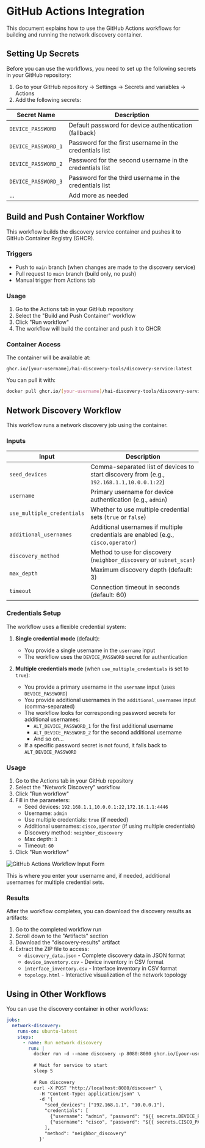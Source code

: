# GitHub Actions Integration

This document explains how to use the GitHub Actions workflows for building and running the network discovery container.

## Setting Up Secrets

Before you can use the workflows, you need to set up the following secrets in your GitHub repository:

1. Go to your GitHub repository → Settings → Secrets and variables → Actions
2. Add the following secrets:

| Secret Name | Description |
|-------------|-------------|
| `DEVICE_PASSWORD` | Default password for device authentication (fallback) |
| `DEVICE_PASSWORD_1` | Password for the first username in the credentials list |
| `DEVICE_PASSWORD_2` | Password for the second username in the credentials list |
| `DEVICE_PASSWORD_3` | Password for the third username in the credentials list |
| ... | Add more as needed |

## Build and Push Container Workflow

This workflow builds the discovery service container and pushes it to GitHub Container Registry (GHCR).

### Triggers

- Push to `main` branch (when changes are made to the discovery service)
- Pull request to `main` branch (build only, no push)
- Manual trigger from Actions tab

### Usage

1. Go to the Actions tab in your GitHub repository
2. Select the "Build and Push Container" workflow
3. Click "Run workflow"
4. The workflow will build the container and push it to GHCR

### Container Access

The container will be available at:
```
ghcr.io/[your-username]/hai-discovery-tools/discovery-service:latest
```

You can pull it with:
```bash
docker pull ghcr.io/[your-username]/hai-discovery-tools/discovery-service:latest
```

## Network Discovery Workflow

This workflow runs a network discovery job using the container.

### Inputs

| Input | Description |
|-------|-------------|
| `seed_devices` | Comma-separated list of devices to start discovery from (e.g., `192.168.1.1,10.0.0.1:22`) |
| `username` | Primary username for device authentication (e.g., `admin`) |
| `use_multiple_credentials` | Whether to use multiple credential sets (`true` or `false`) |
| `additional_usernames` | Additional usernames if multiple credentials are enabled (e.g., `cisco,operator`) |
| `discovery_method` | Method to use for discovery (`neighbor_discovery` or `subnet_scan`) |
| `max_depth` | Maximum discovery depth (default: 3) |
| `timeout` | Connection timeout in seconds (default: 60) |

### Credentials Setup

The workflow uses a flexible credential system:

1. **Single credential mode** (default):
   - You provide a single username in the `username` input
   - The workflow uses the `DEVICE_PASSWORD` secret for authentication

2. **Multiple credentials mode** (when `use_multiple_credentials` is set to `true`):
   - You provide a primary username in the `username` input (uses `DEVICE_PASSWORD`)
   - You provide additional usernames in the `additional_usernames` input (comma-separated)
   - The workflow looks for corresponding password secrets for additional usernames:
     - `ALT_DEVICE_PASSWORD_1` for the first additional username
     - `ALT_DEVICE_PASSWORD_2` for the second additional username
     - And so on...
   - If a specific password secret is not found, it falls back to `ALT_DEVICE_PASSWORD`

### Usage

1. Go to the Actions tab in your GitHub repository
2. Select the "Network Discovery" workflow
3. Click "Run workflow"
4. Fill in the parameters:
   - Seed devices: `192.168.1.1,10.0.0.1:22,172.16.1.1:4446`
   - Username: `admin`
   - Use multiple credentials: `true` (if needed)
   - Additional usernames: `cisco,operator` (if using multiple credentials)
   - Discovery method: `neighbor_discovery`
   - Max depth: `3`
   - Timeout: `60`
5. Click "Run workflow"

![GitHub Actions Workflow Input Form](https://i.imgur.com/example.png)

This is where you enter your username and, if needed, additional usernames for multiple credential sets.

### Results

After the workflow completes, you can download the discovery results as artifacts:

1. Go to the completed workflow run
2. Scroll down to the "Artifacts" section
3. Download the "discovery-results" artifact
4. Extract the ZIP file to access:
   - `discovery_data.json` - Complete discovery data in JSON format
   - `device_inventory.csv` - Device inventory in CSV format
   - `interface_inventory.csv` - Interface inventory in CSV format
   - `topology.html` - Interactive visualization of the network topology

## Using in Other Workflows

You can use the discovery container in other workflows:

```yaml
jobs:
  network-discovery:
    runs-on: ubuntu-latest
    steps:
      - name: Run network discovery
        run: |
          docker run -d --name discovery -p 8080:8080 ghcr.io/[your-username]/hai-discovery-tools/discovery-service:latest
          
          # Wait for service to start
          sleep 5
          
          # Run discovery
          curl -X POST "http://localhost:8080/discover" \
            -H "Content-Type: application/json" \
            -d '{
              "seed_devices": ["192.168.1.1", "10.0.0.1"],
              "credentials": [
                {"username": "admin", "password": "${{ secrets.DEVICE_PASSWORD }}"},
                {"username": "cisco", "password": "${{ secrets.CISCO_PASSWORD }}"}
              ],
              "method": "neighbor_discovery"
            }'
```
